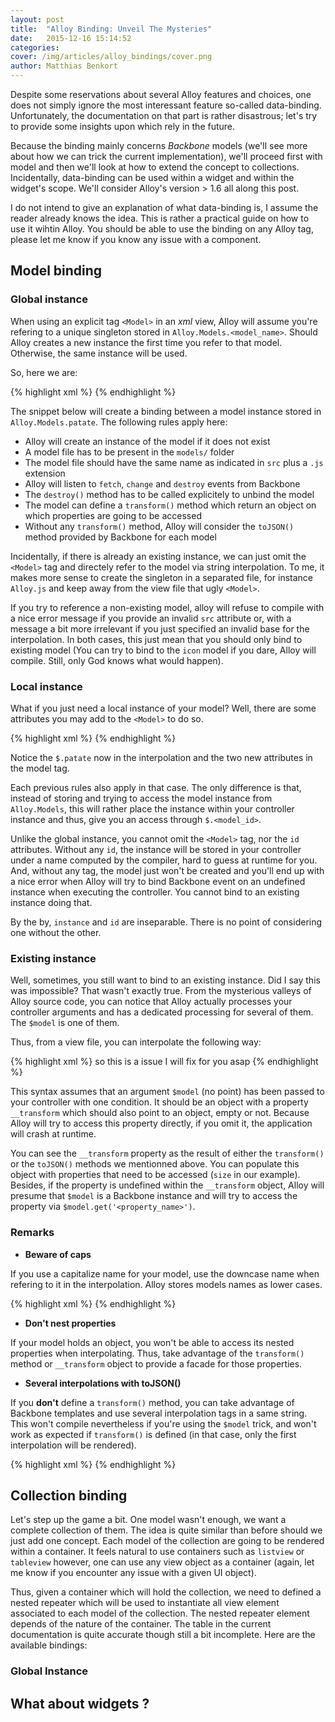 ```yaml
---
layout: post
title:  "Alloy Binding: Unveil The Mysteries"
date:   2015-12-16 15:14:52
categories:
cover: /img/articles/alloy_bindings/cover.png
author: Matthias Benkort
---
```


Despite some reservations about several Alloy features and choices, one does not simply ignore
the most interessant feature so-called data-binding. Unfortunately, the documentation on that
part is rather disastrous; let's try to provide some insights upon which rely in the future. 

<!--more-->

Because the binding mainly concerns *Backbone* models (we'll see more about how we can trick
the current implementation), we'll proceed first with model and then we'll look at how to
extend the concept to collections. Incidentally, data-binding can be used within a widget and
within the widget's scope. We'll consider Alloy's version > 1.6 all along this post.

I do not intend to give an explanation of what data-binding is, I assume the reader already
knows the idea. This is rather a practical guide on how to use it wihtin Alloy. You should be
able to use the binding on any Alloy tag, please let me know if you know any issue with a
component. 

## Model binding

### Global instance

When using an explicit tag `<Model>` in an *xml* view, Alloy will assume you're refering to a
unique singleton stored in `Alloy.Models.<model_name>`. Should Alloy creates a new instance the
first time you refer to that model. Otherwise, the same instance will be used. 

So, here we are:

{% highlight xml %}
<Alloy>
    <Model src="patate" />
    <Label text="{patate.size}" />
</Alloy>
{% endhighlight %}

The snippet below will create a binding between a model instance stored in
`Alloy.Models.patate`. The following rules apply here:

- Alloy will create an instance of the model if it does not exist
- A model file has to be present in the `models/` folder 
- The model file should have the same name as indicated in `src` plus a `.js` extension
- Alloy will listen to `fetch`, `change` and `destroy` events from Backbone
- The `destroy()` method has to be called explicitely to unbind the model
- The model can define a `transform()` method which return an object on which properties
  are going to be accessed
- Without any `transform()` method, Alloy will consider the `toJSON()` method provided by
  Backbone for each model

Incidentally, if there is already an existing instance, we can just omit the `<Model>` tag and
directely refer to the model via string interpolation. To me, it makes more sense to create the
singleton in a separated file, for instance `Alloy.js` and keep away from the view file that
ugly `<Model>`.


If you try to reference a non-existing model, alloy will refuse to compile with a nice error
message if you provide an invalid `src` attribute or, with a message a bit more irrelevant if
you just specified an invalid base for the interpolation. In both cases, this just mean that
you should only bind to existing model (You can try to bind to the `icon` model if you dare,
Alloy will compile. Still, only God knows what would happen). 

### Local instance

What if you just need a local instance of your model? Well, there are some attributes you may
add to the `<Model>` to do so.

{% highlight xml %}
<Alloy>
    <Model src="patate" instance="true" id="mypatate" />
    <Label text="{$.mypatate.size}" />
</Alloy>
{% endhighlight %}

Notice the `$.patate` now in the interpolation and the two new attributes in the model tag. 

Each previous rules also apply in that case. The only difference is that, instead of storing
and trying to access the model instance from `Alloy.Models`, this will rather place the
instance within your controller instance and thus, give you an access through `$.<model_id>`.

Unlike the global instance, you cannot omit the `<Model>` tag, nor the `id` attributes. Without
any `id`, the instance will be stored in your controller under a name computed by the compiler,
hard to guess at runtime for you. And, without any tag, the model just won't be created and
you'll end up with a nice error when Alloy will try to bind Backbone event on an undefined
instance when executing the controller. You cannot bind to an existing instance doing that.

By the by, `instance` and `id` are inseparable. There is no point of considering one without
the other.

### Existing instance

Well, sometimes, you still want to bind to an existing instance. Did I say this was impossible?
That wasn't exactly true. From the mysterious valleys of Alloy source code, you can notice that
Alloy actually processes your controller arguments and has a dedicated processing for several of
them. The `$model` is one of them.

Thus, from a view file, you can interpolate the following way:

{% highlight xml %}
<Alloy>so this is a issue I will fix for you asap
    <Label text="{size}" />
</Alloy>
{% endhighlight %}

This syntax assumes that an argument `$model` (no point) has been passed to your controller
with one condition. It should be an object with a property `__transform` which should also
point to an object, empty or not. Because Alloy will try to access this property directly, if
you omit it, the application will crash at runtime. 

You can see the `__transform` property as the result of either the `transform()` or the
`toJSON()` methods we mentionned above. You can populate this object with properties that need
to be accessed (`size` in our example). Besides, if the property is undefined within the
`__transform` object, Alloy will presume that `$model` is a Backbone instance and will try to
access the property via `$model.get('<property_name>')`. 

### Remarks

- **Beware of caps**

If you use a capitalize name for your model, use the downcase name when refering to it in the
interpolation. Alloy stores models names as lower cases. 

{% highlight xml %}
<Alloy>
    <Model src="Patate" />
    <Label text="{patate.size}" />
</Alloy>
{% endhighlight %}

- **Don't nest properties**

If your model holds an object, you won't be able to access its nested properties when
interpolating. Thus, take advantage of the `transform()` method or `__transform` object to
provide a facade for those properties. 

- **Several interpolations with toJSON()**

If you **don't** define a `transform()` method, you can take advantage of Backbone templates
and use several interpolation tags in a same string. This won't compile nevertheless if you're
using the `$model` trick, and won't work as expected if `transform()` is defined (in that case,
only the first interpolation will be rendered).

{% highlight xml %}
<Alloy>
    <Label text="{patate.greetings}: {patate.size}cm" />
</Alloy>
{% endhighlight %}

## Collection binding

Let's step up the game a bit. One model wasn't enough, we want a complete collection of them.
The idea is quite similar than before should we just add one concept. Each model of the
collection are going to be rendered within a container. It feels natural to use containers such
as `listview` or `tableview` however, one can use any view object as a container (again, let me
know if you encounter any issue with a given UI object).

Thus, given a container which will hold the collection, we need to defined a nested repeater
which will be used to instantiate all view element associated to each model of the collection.
The nested repeater element depends of the nature of the container. The table in the current
documentation is quite accurate though still a bit incomplete. Here are the available bindings:




### Global Instance

## What about widgets ?
